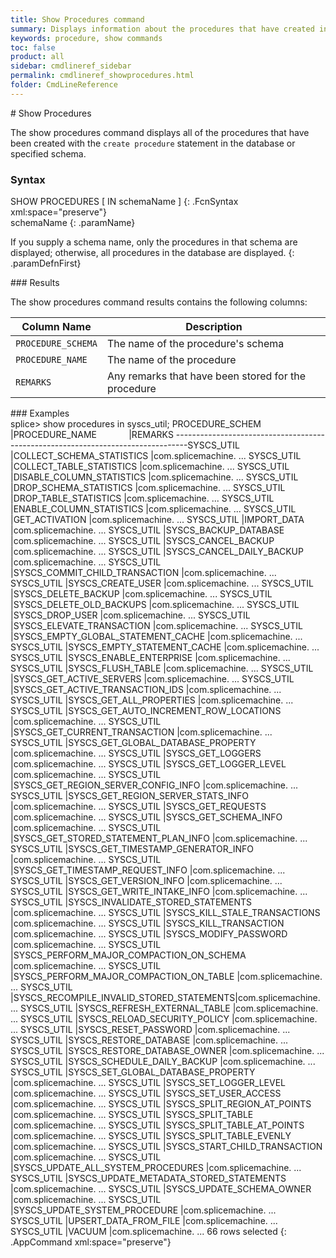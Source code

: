 ```yaml
---
title: Show Procedures command
summary: Displays information about the procedures that have created in a database.
keywords: procedure, show commands
toc: false
product: all
sidebar: cmdlineref_sidebar
permalink: cmdlineref_showprocedures.html
folder: CmdLineReference
---
```

<section>
<div class="TopicContent" data-swiftype-index="true" markdown="1">
# Show Procedures

The <span class="AppCommand">show procedures</span> command displays all
of the procedures that have been created with the `create procedure`
statement in the database or specified schema.

### Syntax

<div class="fcnWrapperWide" markdown="1">
    SHOW PROCEDURES [ IN schemaName ]
{: .FcnSyntax xml:space="preserve"}

</div>
<div class="paramList" markdown="1">
schemaName
{: .paramName}

If you supply a schema name, only the procedures in that schema are
displayed; otherwise, all procedures in the database are displayed.
{: .paramDefnFirst}

</div>
### Results

The <span class="AppCommand">show procedures</span> command results
contains the following columns:

<table summary="List of columns in the output of the show procedures command.">
                <col />
                <col />
                <thead>
                    <tr>
                        <th>Column Name</th>
                        <th>Description</th>
                    </tr>
                </thead>
                <tbody>
                    <tr>
                        <td><code>PROCEDURE_SCHEMA</code></td>
                        <td>The name of the procedure's schema</td>
                    </tr>
                    <tr>
                        <td><code>PROCEDURE_NAME</code></td>
                        <td>The name of the procedure</td>
                    </tr>
                    <tr>
                        <td><code>REMARKS</code></td>
                        <td>Any remarks that have been stored for the procedure</td>
                    </tr>
                </tbody>
            </table>
### Examples

<div class="preWrapperWide" markdown="1">
    splice> show procedures in syscs_util;
    PROCEDURE_SCHEM |PROCEDURE_NAME                           |REMARKS
    ---------------------------------------------------------------------------------SYSCS_UTIL      |COLLECT_SCHEMA_STATISTICS                |com.splicemachine. ...
    SYSCS_UTIL      |COLLECT_TABLE_STATISTICS                 |com.splicemachine. ...
    SYSCS_UTIL      |DISABLE_COLUMN_STATISTICS                |com.splicemachine. ...
    SYSCS_UTIL      |DROP_SCHEMA_STATISTICS                   |com.splicemachine. ...
    SYSCS_UTIL      |DROP_TABLE_STATISTICS                    |com.splicemachine. ...
    SYSCS_UTIL      |ENABLE_COLUMN_STATISTICS                 |com.splicemachine. ...
    SYSCS_UTIL      |GET_ACTIVATION                           |com.splicemachine. ...
    SYSCS_UTIL      |IMPORT_DATA                              |com.splicemachine. ...
    SYSCS_UTIL      |SYSCS_BACKUP_DATABASE                    |com.splicemachine. ...
    SYSCS_UTIL      |SYSCS_CANCEL_BACKUP                      |com.splicemachine. ...
    SYSCS_UTIL      |SYSCS_CANCEL_DAILY_BACKUP                |com.splicemachine. ...
    SYSCS_UTIL      |SYSCS_COMMIT_CHILD_TRANSACTION           |com.splicemachine. ...
    SYSCS_UTIL      |SYSCS_CREATE_USER                        |com.splicemachine. ...
    SYSCS_UTIL      |SYSCS_DELETE_BACKUP                      |com.splicemachine. ...
    SYSCS_UTIL      |SYSCS_DELETE_OLD_BACKUPS                 |com.splicemachine. ...
    SYSCS_UTIL      |SYSCS_DROP_USER                          |com.splicemachine. ...
    SYSCS_UTIL      |SYSCS_ELEVATE_TRANSACTION                |com.splicemachine. ...
    SYSCS_UTIL      |SYSCS_EMPTY_GLOBAL_STATEMENT_CACHE       |com.splicemachine. ...
    SYSCS_UTIL      |SYSCS_EMPTY_STATEMENT_CACHE              |com.splicemachine. ...
    SYSCS_UTIL      |SYSCS_ENABLE_ENTERPRISE                  |com.splicemachine. ...
    SYSCS_UTIL      |SYSCS_FLUSH_TABLE                        |com.splicemachine. ...
    SYSCS_UTIL      |SYSCS_GET_ACTIVE_SERVERS                 |com.splicemachine. ...
    SYSCS_UTIL      |SYSCS_GET_ACTIVE_TRANSACTION_IDS         |com.splicemachine. ...
    SYSCS_UTIL      |SYSCS_GET_ALL_PROPERTIES                 |com.splicemachine. ...
    SYSCS_UTIL      |SYSCS_GET_AUTO_INCREMENT_ROW_LOCATIONS   |com.splicemachine. ...
    SYSCS_UTIL      |SYSCS_GET_CURRENT_TRANSACTION            |com.splicemachine. ...
    SYSCS_UTIL      |SYSCS_GET_GLOBAL_DATABASE_PROPERTY       |com.splicemachine. ...
    SYSCS_UTIL      |SYSCS_GET_LOGGERS                        |com.splicemachine. ...
    SYSCS_UTIL      |SYSCS_GET_LOGGER_LEVEL                   |com.splicemachine. ...
    SYSCS_UTIL      |SYSCS_GET_REGION_SERVER_CONFIG_INFO      |com.splicemachine. ...
    SYSCS_UTIL      |SYSCS_GET_REGION_SERVER_STATS_INFO       |com.splicemachine. ...
    SYSCS_UTIL      |SYSCS_GET_REQUESTS                       |com.splicemachine. ...
    SYSCS_UTIL      |SYSCS_GET_SCHEMA_INFO                    |com.splicemachine. ...
    SYSCS_UTIL      |SYSCS_GET_STORED_STATEMENT_PLAN_INFO     |com.splicemachine. ...
    SYSCS_UTIL      |SYSCS_GET_TIMESTAMP_GENERATOR_INFO       |com.splicemachine. ...
    SYSCS_UTIL      |SYSCS_GET_TIMESTAMP_REQUEST_INFO         |com.splicemachine. ...
    SYSCS_UTIL      |SYSCS_GET_VERSION_INFO                   |com.splicemachine. ...
    SYSCS_UTIL      |SYSCS_GET_WRITE_INTAKE_INFO              |com.splicemachine. ...
    SYSCS_UTIL      |SYSCS_INVALIDATE_STORED_STATEMENTS       |com.splicemachine. ...
    SYSCS_UTIL      |SYSCS_KILL_STALE_TRANSACTIONS            |com.splicemachine. ...
    SYSCS_UTIL      |SYSCS_KILL_TRANSACTION                   |com.splicemachine. ...
    SYSCS_UTIL      |SYSCS_MODIFY_PASSWORD                    |com.splicemachine. ...
    SYSCS_UTIL      |SYSCS_PERFORM_MAJOR_COMPACTION_ON_SCHEMA |com.splicemachine. ...
    SYSCS_UTIL      |SYSCS_PERFORM_MAJOR_COMPACTION_ON_TABLE  |com.splicemachine. ...
    SYSCS_UTIL      |SYSCS_RECOMPILE_INVALID_STORED_STATEMENTS|com.splicemachine. ...
    SYSCS_UTIL      |SYSCS_REFRESH_EXTERNAL_TABLE             |com.splicemachine. ...
    SYSCS_UTIL      |SYSCS_RELOAD_SECURITY_POLICY             |com.splicemachine. ...
    SYSCS_UTIL      |SYSCS_RESET_PASSWORD                     |com.splicemachine. ...
    SYSCS_UTIL      |SYSCS_RESTORE_DATABASE                   |com.splicemachine. ...
    SYSCS_UTIL      |SYSCS_RESTORE_DATABASE_OWNER             |com.splicemachine. ...
    SYSCS_UTIL      |SYSCS_SCHEDULE_DAILY_BACKUP              |com.splicemachine. ...
    SYSCS_UTIL      |SYSCS_SET_GLOBAL_DATABASE_PROPERTY       |com.splicemachine. ...
    SYSCS_UTIL      |SYSCS_SET_LOGGER_LEVEL                   |com.splicemachine. ...
    SYSCS_UTIL      |SYSCS_SET_USER_ACCESS                    |com.splicemachine. ...
    SYSCS_UTIL      |SYSCS_SPLIT_REGION_AT_POINTS             |com.splicemachine. ...
    SYSCS_UTIL      |SYSCS_SPLIT_TABLE                        |com.splicemachine. ...
    SYSCS_UTIL      |SYSCS_SPLIT_TABLE_AT_POINTS              |com.splicemachine. ...
    SYSCS_UTIL      |SYSCS_SPLIT_TABLE_EVENLY                 |com.splicemachine. ...
    SYSCS_UTIL      |SYSCS_START_CHILD_TRANSACTION            |com.splicemachine. ...
    SYSCS_UTIL      |SYSCS_UPDATE_ALL_SYSTEM_PROCEDURES       |com.splicemachine. ...
    SYSCS_UTIL      |SYSCS_UPDATE_METADATA_STORED_STATEMENTS  |com.splicemachine. ...
    SYSCS_UTIL      |SYSCS_UPDATE_SCHEMA_OWNER                |com.splicemachine. ...
    SYSCS_UTIL      |SYSCS_UPDATE_SYSTEM_PROCEDURE            |com.splicemachine. ...
    SYSCS_UTIL      |UPSERT_DATA_FROM_FILE                    |com.splicemachine. ...
    SYSCS_UTIL      |VACUUM                                   |com.splicemachine. ...
    66 rows selected
{: .AppCommand xml:space="preserve"}

</div>
</div>
</section>
